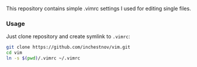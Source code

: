 This repository contains simple .vimrc settings I used for editing single files.  

### Usage
Just clone repository and create symlink to `.vimrc`:

```bash
git clone https://github.com/inchestnov/vim.git
cd vim
ln -s $(pwd)/.vimrc ~/.vimrc
```
